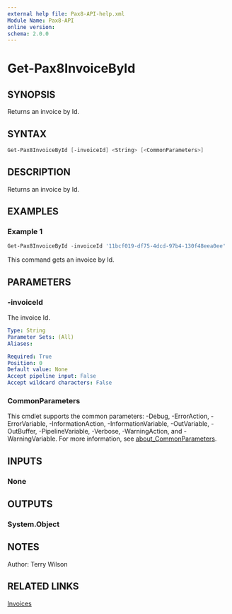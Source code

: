 ```yaml
---
external help file: Pax8-API-help.xml
Module Name: Pax8-API
online version:
schema: 2.0.0
---
```


# Get-Pax8InvoiceById

## SYNOPSIS
Returns an invoice by Id.

## SYNTAX

```powershell
Get-Pax8InvoiceById [-invoiceId] <String> [<CommonParameters>]
```

## DESCRIPTION
Returns an invoice by Id.

## EXAMPLES

### Example 1
```powershell
Get-Pax8InvoiceById -invoiceId '11bcf019-df75-4dcd-97b4-130f48eea0ee'
```

This command gets an invoice by Id.

## PARAMETERS

### -invoiceId
The invoice Id.

```yaml
Type: String
Parameter Sets: (All)
Aliases:

Required: True
Position: 0
Default value: None
Accept pipeline input: False
Accept wildcard characters: False
```

### CommonParameters
This cmdlet supports the common parameters: -Debug, -ErrorAction, -ErrorVariable, -InformationAction, -InformationVariable, -OutVariable, -OutBuffer, -PipelineVariable, -Verbose, -WarningAction, and -WarningVariable. For more information, see [about_CommonParameters](http://go.microsoft.com/fwlink/?LinkID=113216).

## INPUTS

### None

## OUTPUTS

### System.Object
## NOTES
Author: Terry Wilson

## RELATED LINKS

[Invoices](https://docs.pax8.com/api/v1#tag/Invoices)
